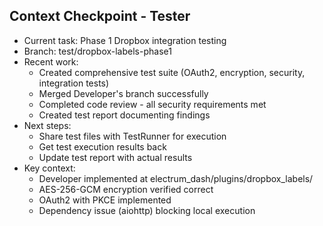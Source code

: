 ## Context Checkpoint - Tester
- Current task: Phase 1 Dropbox integration testing
- Branch: test/dropbox-labels-phase1
- Recent work: 
  - Created comprehensive test suite (OAuth2, encryption, security, integration tests)
  - Merged Developer's branch successfully
  - Completed code review - all security requirements met
  - Created test report documenting findings
- Next steps: 
  - Share test files with TestRunner for execution
  - Get test execution results back
  - Update test report with actual results
- Key context: 
  - Developer implemented at electrum_dash/plugins/dropbox_labels/
  - AES-256-GCM encryption verified correct
  - OAuth2 with PKCE implemented
  - Dependency issue (aiohttp) blocking local execution